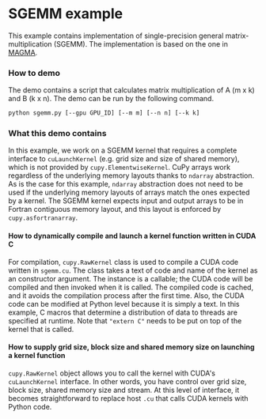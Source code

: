 # SGEMM example

This example contains implementation of single-precision general matrix-multiplication  (SGEMM).
The implementation is based on the one in [MAGMA](http://icl.cs.utk.edu/magma/).

### How to demo

The demo contains a script that calculates matrix multiplication of A (m x k) and B (k x n).
The demo can be run by the following command.

```sh
python sgemm.py [--gpu GPU_ID] [--m m] [--n n] [--k k]
```

### What this demo contains

In this example, we work on a SGEMM kernel that requires a complete interface to `cuLaunchKernel` (e.g. grid size and size of shared memory), which is not provided by `cupy.ElementwiseKernel`.
CuPy arrays work regardless of the underlying memory layouts thanks to `ndarray` abstraction.
As is the case for this example, `ndarray` abstraction does not need to be used if the underlying memory layouts of arrays match the ones expected by a kernel.
The SGEMM kernel expects input and output arrays to be in Fortran contiguous memory layout, and this layout is enforced by `cupy.asfortranarray`.

#### How to dynamically compile and launch a kernel function written in CUDA C

For compilation, `cupy.RawKernel` class is used to compile a CUDA code written in `sgemm.cu`.
The class takes a text of code and name of the kernel as an constructor argument.
The instance is a callable; the CUDA code will be compiled and then invoked when it is called.
The compiled code is cached, and it avoids the compilation process after the first time.
Also, the CUDA code can be modified at Python level because it is simply a text.
In this example, C macros that determine a distribution of data to threads are specified at runtime.
Note that `"extern C"` needs to be put on top of the kernel that is called.

#### How to supply grid size, block size and shared memory size on launching a kernel function

`cupy.RawKernel` object allows you to call the kernel with CUDA's `cuLaunchKernel` interface.
In other words, you have control over grid size, block size, shared memory size and stream.
At this level of interface, it becomes straightforward to replace host `.cu` that calls CUDA kernels with Python code.
